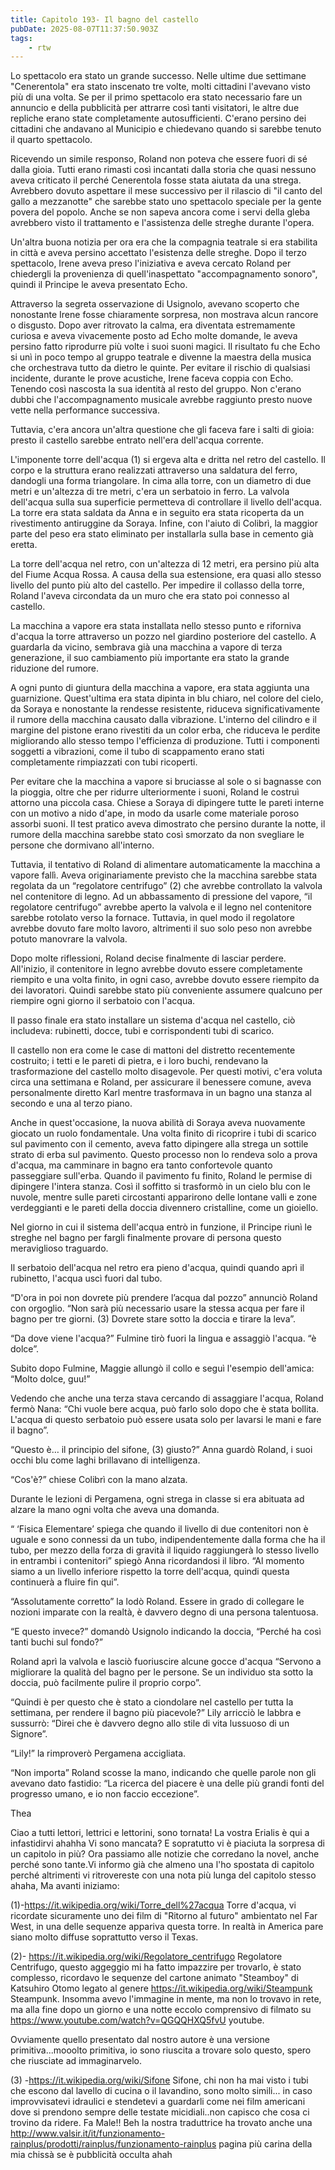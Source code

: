 ```yaml
---
title: Capitolo 193- Il bagno del castello
pubDate: 2025-08-07T11:37:50.903Z
tags:
    - rtw
---
```







Lo spettacolo era stato un grande successo. Nelle ultime due settimane "Cenerentola" era stato inscenato tre volte, molti cittadini l'avevano visto più di una volta. Se per il primo spettacolo era stato necessario fare un annuncio e della pubblicità per attrarre così tanti visitatori, le altre due repliche erano state completamente autosufficienti. C'erano persino dei cittadini che andavano al Municipio e chiedevano quando si sarebbe tenuto il quarto spettacolo.


Ricevendo un simile responso, Roland non poteva che essere fuori di sé dalla gioia. Tutti erano rimasti così incantati dalla storia che quasi nessuno aveva criticato il perché Cenerentola fosse stata aiutata da una strega. Avrebbero dovuto aspettare il mese successivo per il rilascio di "il canto del gallo a mezzanotte" che sarebbe stato uno spettacolo speciale per la gente povera del popolo. Anche se non sapeva ancora come i servi della gleba avrebbero visto il trattamento e l'assistenza delle streghe durante l'opera.


Un'altra buona notizia per ora era che la compagnia teatrale si era stabilita in città e aveva persino accettato l'esistenza delle streghe. Dopo il terzo spettacolo, Irene aveva preso l'iniziativa e aveva cercato Roland per chiedergli la provenienza di quell'inaspettato "accompagnamento sonoro", quindi il Principe le aveva presentato Echo.


Attraverso la segreta osservazione di Usignolo, avevano scoperto che nonostante Irene fosse chiaramente sorpresa, non mostrava alcun rancore o disgusto. Dopo aver ritrovato la calma, era diventata estremamente curiosa e aveva vivacemente posto ad Echo molte domande, le aveva persino fatto riprodurre più volte i suoi suoni magici. Il risultato fu che Echo si unì in poco tempo al gruppo teatrale e divenne la maestra della musica che orchestrava tutto da dietro le quinte. Per evitare il rischio di qualsiasi incidente, durante le prove acustiche, Irene faceva coppia con Echo. Tenendo così nascosta la sua identità al resto del gruppo. Non c'erano dubbi che l'accompagnamento musicale avrebbe raggiunto presto nuove vette nella performance successiva.


Tuttavia, c'era ancora un'altra questione che gli faceva fare i salti di gioia: presto il castello sarebbe entrato nell'era dell'acqua corrente.


L'imponente torre dell'acqua (1) si ergeva alta e dritta nel retro del castello. Il corpo e la struttura erano realizzati attraverso una saldatura del ferro, dandogli una forma triangolare. In cima alla torre, con un diametro di due metri e un'altezza di tre metri, c'era un serbatoio in ferro. La valvola dell'acqua sulla sua superficie permetteva di controllare il livello dell'acqua. La torre era stata saldata da Anna e in seguito era stata ricoperta da un rivestimento antiruggine da Soraya. Infine, con l'aiuto di Colibrì, la maggior parte del peso era stato eliminato per installarla sulla base in cemento già eretta.


La torre dell'acqua nel retro, con un'altezza di 12 metri, era persino più alta del Fiume Acqua Rossa. A causa della sua estensione, era quasi allo stesso livello del punto più alto del castello. Per impedire il collasso della torre, Roland l'aveva circondata da un muro che era stato poi connesso al castello.


La macchina a vapore era stata installata nello stesso punto e riforniva d'acqua la torre attraverso un pozzo nel giardino posteriore del castello. A guardarla da vicino, sembrava già una macchina a vapore di terza generazione, il suo cambiamento più importante era stato la grande riduzione del rumore.


A ogni punto di giuntura della macchina a vapore, era stata aggiunta una guarnizione. Quest'ultima era stata dipinta in blu chiaro, nel colore del cielo, da Soraya e nonostante la rendesse resistente, riduceva significativamente il rumore della macchina causato dalla vibrazione. L'interno del cilindro e il margine del pistone erano rivestiti da un color erba, che riduceva le perdite migliorando allo stesso tempo l'efficienza di produzione. Tutti i componenti soggetti a vibrazioni, come il tubo di scappamento erano stati completamente rimpiazzati con tubi ricoperti.


Per evitare che la macchina a vapore si bruciasse al sole o si bagnasse con la pioggia, oltre che per ridurre ulteriormente i suoni, Roland le costruì attorno una piccola casa. Chiese a Soraya di dipingere tutte le pareti interne con un motivo a nido d'ape, in modo da usarle come materiale poroso assorbi suoni. Il test pratico aveva dimostrato che persino durante la notte, il rumore della macchina sarebbe stato così smorzato da non svegliare le persone che dormivano all'interno.


Tuttavia, il tentativo di Roland di alimentare automaticamente la macchina a vapore fallì. Aveva originariamente previsto che la macchina sarebbe stata regolata da un “regolatore centrifugo” (2) che avrebbe controllato la valvola nel contenitore di legno. Ad un abbassamento di pressione del vapore, “il regolatore centrifugo” avrebbe aperto la valvola e il legno nel contenitore sarebbe rotolato verso la fornace. Tuttavia, in quel modo il regolatore avrebbe dovuto fare molto lavoro, altrimenti il suo solo peso non avrebbe potuto manovrare la valvola.


Dopo molte riflessioni, Roland decise finalmente di lasciar perdere. All'inizio, il contenitore in legno avrebbe dovuto essere completamente riempito e una volta finito, in ogni caso, avrebbe dovuto essere riempito da dei lavoratori. Quindi sarebbe stato più conveniente assumere qualcuno per riempire ogni giorno il serbatoio con l'acqua.


Il passo finale era stato installare un sistema d'acqua nel castello, ciò includeva: rubinetti, docce, tubi e corrispondenti tubi di scarico.


Il castello non era come le case di mattoni del distretto recentemente costruito; i tetti e le pareti di pietra, e i loro buchi, rendevano la trasformazione del castello molto disagevole. Per questi motivi, c'era voluta circa una settimana e Roland, per assicurare il benessere comune, aveva personalmente diretto Karl mentre trasformava in un bagno una stanza al secondo e una al terzo piano.


Anche in quest'occasione, la nuova abilità di Soraya aveva nuovamente giocato un ruolo fondamentale. Una volta finito di ricoprire i tubi di scarico sul pavimento con il cemento, aveva fatto dipingere alla strega un sottile strato di erba sul pavimento. Questo processo non lo rendeva solo a prova d'acqua, ma camminare in bagno era tanto confortevole quanto passeggiare sull'erba. Quando il pavimento fu finito, Roland le permise di dipingere l'intera stanza. Così il soffitto si trasformò in un cielo blu con le nuvole, mentre sulle pareti circostanti apparirono delle lontane valli e zone verdeggianti e le pareti della doccia divennero cristalline, come un gioiello.


Nel giorno in cui il sistema dell'acqua entrò in funzione, il Principe riunì le streghe nel bagno per fargli finalmente provare di persona questo meraviglioso traguardo.


Il serbatoio dell'acqua nel retro era pieno d'acqua, quindi quando aprì il rubinetto, l'acqua uscì fuori dal tubo.


“D'ora in poi non dovrete più prendere l’acqua dal pozzo” annunciò Roland con orgoglio. “Non sarà più necessario usare la stessa acqua per fare il bagno per tre giorni. (3) Dovrete stare sotto la doccia e tirare la leva”.


“Da dove viene l'acqua?” Fulmine tirò fuori la lingua e assaggiò l'acqua. “è dolce”.


Subito dopo Fulmine, Maggie allungò il collo e seguì l'esempio dell'amica: “Molto dolce, guu!”


Vedendo che anche una terza stava cercando di assaggiare l'acqua, Roland fermò Nana: “Chi vuole bere acqua, può farlo solo dopo che è stata bollita. L'acqua di questo serbatoio può essere usata solo per lavarsi le mani e fare il bagno”.


“Questo è… il principio del sifone, (3) giusto?” Anna guardò Roland, i suoi occhi blu come laghi brillavano di intelligenza.


“Cos'è?” chiese Colibrì con la mano alzata.


Durante le lezioni di Pergamena, ogni strega in classe si era abituata ad alzare la mano ogni volta che aveva una domanda.


“ ‘Fisica Elementare’ spiega che quando il livello di due contenitori non è uguale e sono connessi da un tubo, indipendentemente dalla forma che ha il tubo, per mezzo della forza di gravità il liquido raggiungerà lo stesso livello in entrambi i contenitori” spiegò Anna ricordandosi il libro. “Al momento siamo a un livello inferiore rispetto la torre dell'acqua, quindi questa continuerà a fluire fin qui”.


“Assolutamente corretto” la lodò Roland. Essere in grado di collegare le nozioni imparate con la realtà, è davvero degno di una persona talentuosa.


“E questo invece?” domandò Usignolo indicando la doccia, “Perché ha così tanti buchi sul fondo?”


Roland aprì la valvola e lasciò fuoriuscire alcune gocce d'acqua “Servono a migliorare la qualità del bagno per le persone. Se un individuo sta sotto la doccia, può facilmente pulire il proprio corpo”.


“Quindi è per questo che è stato a ciondolare nel castello per tutta la settimana, per rendere il bagno più piacevole?” Lily arricciò le labbra e sussurrò: “Direi che è davvero degno allo stile di vita lussuoso di un Signore”.


“Lily!” la rimproverò Pergamena accigliata.


“Non importa” Roland scosse la mano, indicando che quelle parole non gli avevano dato fastidio: “La ricerca del piacere è una delle più grandi fonti del progresso umano, e io non faccio eccezione”.




Thea


Ciao a tutti lettori, lettrici e lettorini, sono tornata! La vostra Erialis è qui a infastidirvi ahahha  Vi sono mancata? E sopratutto vi è piaciuta la sorpresa di un capitolo in più? Ora passiamo alle notizie che corredano la novel, anche perché sono tante.Vi informo già che almeno una l'ho spostata di capitolo perché altrimenti vi ritrovereste con una nota più lunga del capitolo stesso ahaha, Ma avanti iniziamo:


(1)-https://it.wikipedia.org/wiki/Torre_dell%27acqua Torre d'acqua, vi ricordate sicuramente uno dei film di "Ritorno al futuro" ambientato nel Far West, in una delle sequenze appariva questa torre. In realtà in America pare siano molto diffuse soprattutto verso il Texas.


(2)-  https://it.wikipedia.org/wiki/Regolatore_centrifugo Regolatore Centrifugo, questo aggeggio mi ha fatto impazzire per trovarlo, è stato complesso, ricordavo le sequenze del cartone animato "Steamboy" di Katsuhiro Otomo legato al genere https://it.wikipedia.org/wiki/Steampunk Steampunk. 
Insomma avevo l'immagine in mente, ma non lo trovavo in rete, ma alla fine dopo un giorno e una notte eccolo comprensivo di filmato su https://www.youtube.com/watch?v=QGQQHXQ5fvU youtube.


Ovviamente quello presentato dal nostro autore è una versione primitiva...mooolto primitiva, io sono riuscita a trovare solo questo, spero che riusciate ad immaginarvelo.


(3) -https://it.wikipedia.org/wiki/Sifone Sifone, chi non ha mai visto i tubi che escono dal lavello di cucina o il lavandino, sono molto simili... in caso improvvisatevi idraulici e stendetevi a guardarli come nei film americani dove si prendono sempre delle testate micidiali..non capisco che cosa ci trovino da ridere. Fa Male!!  Beh la nostra traduttrice ha trovato anche una http://www.valsir.it/it/funzionamento-rainplus/prodotti/rainplus/funzionamento-rainplus pagina più carina della mia chissà se è pubblicità occulta ahah                                


                                




